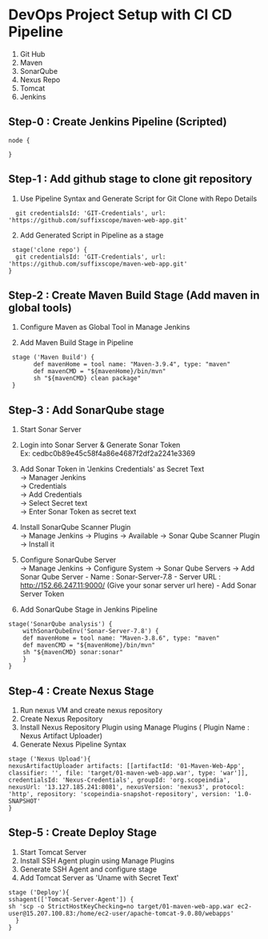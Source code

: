 # DevOps Project Setup with CI CD Pipeline

1) Git Hub
2) Maven
3) SonarQube
4) Nexus Repo
5) Tomcat
6) Jenkins

## Step-0 : Create Jenkins Pipeline (Scripted)

```
node {

}
```
## Step-1 : Add github stage to clone git repository

1) Use Pipeline Syntax and Generate Script for Git Clone with Repo Details

```     
  git credentialsId: 'GIT-Credentials', url: 'https://github.com/suffixscope/maven-web-app.git'
```

2) Add Generated Script in Pipeline as a stage

```
 stage('clone repo') {        
  git credentialsId: 'GIT-Credentials', url: 'https://github.com/suffixscope/maven-web-app.git'
}
```

## Step-2 : Create Maven Build Stage (Add maven in global tools)

1) Configure Maven as Global Tool in Manage Jenkins

2) Add Maven Build Stage in Pipeline
```
 stage ('Maven Build') {
       def mavenHome = tool name: "Maven-3.9.4", type: "maven"
       def mavenCMD = "${mavenHome}/bin/mvn"
       sh "${mavenCMD} clean package"
 }
```

## Step-3 : Add SonarQube stage

1) Start Sonar Server <br/>
2) Login into Sonar Server & Generate Sonar Token  <br/>
	Ex: cedbc0b89e45c58f4a86e4687f2df2a2241e3369 <br/>
3) Add Sonar Token in 'Jenkins Credentials' as Secret Text <br/>
			-> Manager Jenkins  <br/>
			-> Credentials  <br/>
			-> Add Credentials <br/>
			-> Select Secret text <br/>
			-> Enter Sonar Token as secret text  <br/>

4) Install SonarQube Scanner Plugin <br/>
-> Manage Jenkins -> Plugins -> Available -> Sonar Qube Scanner Plugin -> Install it

5) Configure SonarQube Server <br/>
-> Manage Jenkins -> Configure System -> Sonar Qube Servers -> Add Sonar Qube Server 
		- Name : Sonar-Server-7.8
		- Server URL : http://152.66.247.11:9000/   (Give your sonar server url here)
		- Add Sonar Server Token

6) Add SonarQube Stage in Jenkins Pipeline

```
stage('SonarQube analysis') {
	withSonarQubeEnv('Sonar-Server-7.8') {
	def mavenHome = tool name: "Maven-3.8.6", type: "maven"
	def mavenCMD = "${mavenHome}/bin/mvn"
	sh "${mavenCMD} sonar:sonar"
    }
}
```

## Step-4 : Create Nexus Stage

1) Run nexus VM and create nexus repository
2) Create Nexus Repository 
3) Install Nexus Repository Plugin using Manage Plugins   ( Plugin Name : Nexus Artifact Uploader)
4) Generate Nexus Pipeline Syntax
```
stage ('Nexus Upload'){
nexusArtifactUploader artifacts: [[artifactId: '01-Maven-Web-App', classifier: '', file: 'target/01-maven-web-app.war', type: 'war']], credentialsId: 'Nexus-Credentials', groupId: 'org.scopeindia', nexusUrl: '13.127.185.241:8081', nexusVersion: 'nexus3', protocol: 'http', repository: 'scopeindia-snapshot-repository', version: '1.0-SNAPSHOT'
}
```


## Step-5 : Create Deploy Stage

1) Start Tomcat Server <br/>
2) Install SSH Agent plugin using Manage Plugins <br/>
3) Generate SSH Agent and configure stage <br/>
4) Add Tomcat Server as 'Uname with Secret Text' <br/>

```
stage ('Deploy'){ 
sshagent(['Tomcat-Server-Agent']) {
sh 'scp -o StrictHostKeyChecking=no target/01-maven-web-app.war ec2-user@15.207.100.83:/home/ec2-user/apache-tomcat-9.0.80/webapps'
  }
}
```

